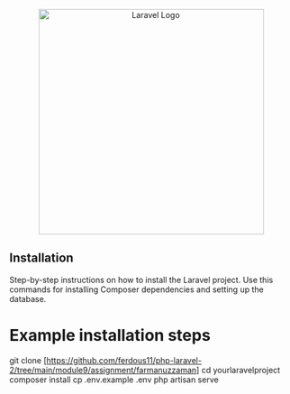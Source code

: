 <p align="center"><a href="https://laravel.com" target="_blank"><img src="https://raw.githubusercontent.com/laravel/art/master/logo-lockup/5%20SVG/2%20CMYK/1%20Full%20Color/laravel-logolockup-cmyk-red.svg" width="400" alt="Laravel Logo"></a></p>

## Installation

Step-by-step instructions on how to install the Laravel project. Use this commands for installing Composer dependencies and setting up the database.
# Example installation steps
 git clone [https://github.com/ferdous11/php-laravel-2/tree/main/module9/assignment/farmanuzzaman]
 cd yourlaravelproject
 composer install
 cp .env.example .env
 php artisan serve
